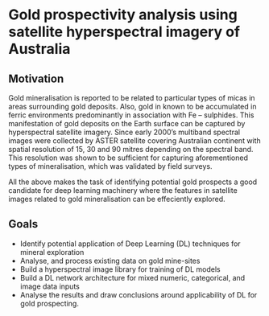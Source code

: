 # Gold prospectivity analysis using satellite hyperspectral imagery of Australia

## Motivation

Gold mineralisation is reported to be related to particular types of micas in areas surrounding gold deposits. Also, gold in known to be accumulated in ferric environments predominantly in association with Fe – sulphides. This manifestation of gold deposits on the Earth surface can be captured by hyperspectral satellite imagery. Since early 2000’s multiband spectral images were collected by ASTER satellite covering Australian continent with spatial resolution of 15, 30 and 90 mitres depending on the spectral band. This resolution was shown to be sufficient for capturing aforementioned types of mineralisation, which was validated by field surveys.

All the above makes the task of identifying potential gold prospects a good candidate for deep learning machinery where the features in satellite images related to gold mineralisation can be effeciently explored.

## Goals

- Identify potential application of Deep Learning (DL) techniques for mineral exploration
- Analyse, and process existing data on gold mine-sites
- Build a hyperspectral image library for training of DL models
- Build a DL network architecture for mixed numeric, categorical, and image data inputs
- Analyse the results and draw conclusions around applicability of DL for gold prospecting.

